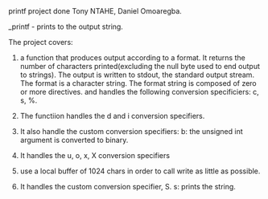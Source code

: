 ##
printf project done Tony NTAHE, Daniel Omoaregba.

_printf - prints to the output string.

The project covers:
1. a function that produces output according to a format.
    It returns the number of characters printed(excluding the null byte used to end output to strings).
    The output is written to stdout, the standard output stream.
    The format is a character string. The format string is composed of zero or more directives. and handles the following conversion specificiers: c, s, %.

2. The functiion handles the d and i conversion specifiers.

3.  It also handle the custom conversion specifiers:
    b: the unsigned int argument is converted to binary.

4. It handles the u, o, x, X conversion specifiers

5. use a local buffer of 1024 chars in order to call write as 
    little as possible.

6. It handles the custom conversion specifier, S.
    s: prints the string.
    






